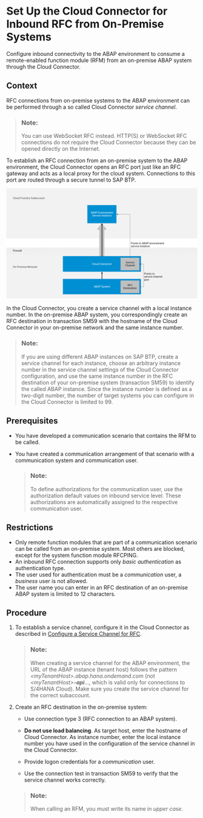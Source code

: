 <!-- loio2ec368e9166c429fbc8970ebb5a8ba63 -->

# Set Up the Cloud Connector for Inbound RFC from On-Premise Systems

Configure inbound connectivity to the ABAP environment to consume a remote-enabled function module \(RFM\) from an on-premise ABAP system through the Cloud Connector.



<a name="loio2ec368e9166c429fbc8970ebb5a8ba63__section_oyf_yvw_smb"/>

## Context

RFC connections from on-premise systems to the ABAP environment can be performed through a so called Cloud Connector *service channel*.

> ### Note:  
> You can use WebSocket RFC instead. HTTP\(S\) or WebSocket RFC connections do not require the Cloud Connector because they can be opened directly on the Internet.

To establish an RFC connection from an on-premise system to the ABAP environment, the Cloud Connector opens an RFC port just like an RFC gateway and acts as a local proxy for the cloud system. Connections to this port are routed through a secure tunnel to SAP BTP.

 ![](images/AE_Inbound_RFC_Connection_ff1e24c.png) 

In the Cloud Connector, you create a service channel with a local instance number. In the on-premise ABAP system, you correspondingly create an RFC destination in transaction SM59 with the hostname of the Cloud Connector in your on-premise network and the same instance number.

> ### Note:  
> If you are using different ABAP instances on SAP BTP, create a service channel for each instance, choose an arbitrary instance number in the service channel settings of the Cloud Connector configuration, and use the same instance number in the RFC destination of your on-premise system \(transaction SM59\) to identify the called ABAP instance. Since the instance number is defined as a two-digit number, the number of target systems you can configure in the Cloud Connector is limited to 99.



<a name="loio2ec368e9166c429fbc8970ebb5a8ba63__section_jmx_prc_cnb"/>

## Prerequisites

-   You have developed a communication scenario that contains the RFM to be called.
-   You have created a communication arrangement of that scenario with a communication system and communication user.

    > ### Note:  
    > To define authorizations for the communication user, use the authorization default values on inbound service level. These authorizations are automatically assigned to the respective communication user.




<a name="loio2ec368e9166c429fbc8970ebb5a8ba63__section_fjv_qrc_cnb"/>

## Restrictions

-   Only remote function modules that are part of a communication scenario can be called from an on-premise system. Most others are blocked, except for the system function module RFCPING.
-   An inbound RFC connection supports only *basic authentication* as authentication type.
-   The user used for authentication must be a *communication* user, a *business* user is not allowed.
-   The user name you can enter in an RFC destination of an on-premise ABAP system is limited to 12 characters.



<a name="loio2ec368e9166c429fbc8970ebb5a8ba63__section_w34_zvw_smb"/>

## Procedure

1.  To establish a service channel, configure it in the Cloud Connector as described in [Configure a Service Channel for RFC](https://help.sap.com/viewer/b865ed651e414196b39f8922db2122c7/Cloud/en-US/18602c25ae33423f847e9f2c539d7fa0.html).

    > ### Note:  
    > When creating a service channel for the ABAP environment, the URL of the ABAP instance \(tenant host\) follows the pattern *<myTenantHost\>.abap.hana.ondemand.com* \(not *<myTenantHost\>**-api***..., which is valid only for connections to S/4HANA Cloud\). Make sure you create the service channel for the correct subaccount.

2.  Create an RFC destination in the on-premise system:

    -   Use connection type 3 \(RFC connection to an ABAP system\).

    -   **Do not use load balancing**. As target host, enter the hostname of Cloud Connector. As instance number, enter the local instance number you have used in the configuration of the service channel in the Cloud Connector.
    -   Provide logon credentials for a *communication* user.
    -   Use the connection test in transaction SM59 to verify that the service channel works correctly.
    > ### Note:  
    > When calling an RFM, you must write its name in *upper case*.


